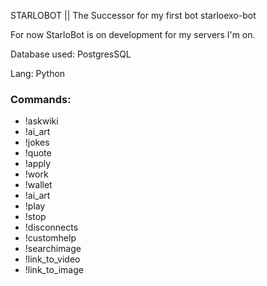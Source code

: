 STARLOBOT || The Successor for my first bot starloexo-bot

For now StarloBot is on development for my servers I'm on. 

Database used: PostgresSQL

Lang: Python

### Commands:

* !askwiki
* !ai_art
* !jokes
* !quote
* !apply
* !work
* !wallet
* !ai_art
* !play
* !stop
* !disconnects
* !customhelp
* !searchimage
* !link_to_video
* !link_to_image
